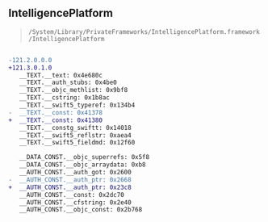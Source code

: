 ## IntelligencePlatform

> `/System/Library/PrivateFrameworks/IntelligencePlatform.framework/IntelligencePlatform`

```diff

-121.2.0.0.0
+121.3.0.1.0
   __TEXT.__text: 0x4e680c
   __TEXT.__auth_stubs: 0x4be0
   __TEXT.__objc_methlist: 0x9bf8
   __TEXT.__cstring: 0x1b8ac
   __TEXT.__swift5_typeref: 0x134b4
-  __TEXT.__const: 0x41378
+  __TEXT.__const: 0x41380
   __TEXT.__constg_swiftt: 0x14018
   __TEXT.__swift5_reflstr: 0xaea4
   __TEXT.__swift5_fieldmd: 0x12f60

   __DATA_CONST.__objc_superrefs: 0x5f8
   __DATA_CONST.__objc_arraydata: 0xb8
   __AUTH_CONST.__auth_got: 0x2600
-  __AUTH_CONST.__auth_ptr: 0x2668
+  __AUTH_CONST.__auth_ptr: 0x23c8
   __AUTH_CONST.__const: 0x2dc70
   __AUTH_CONST.__cfstring: 0x2e40
   __AUTH_CONST.__objc_const: 0x2b768

```
